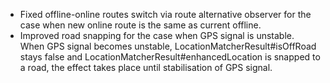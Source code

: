 - Fixed offline-online routes switch via route alternative observer for the case when new online route is the same as current offline.
- Improved road snapping for the case when GPS signal is unstable. When GPS signal becomes unstable, LocationMatcherResult#isOffRoad stays false and LocationMatcherResult#enhancedLocation is snapped to a road, the effect takes place until stabilisation of GPS signal.
